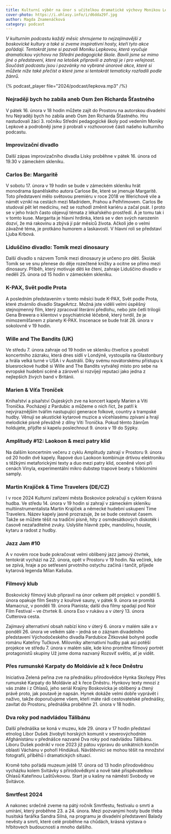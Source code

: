 ```yaml
---
title: Kulturní výběr na únor s učitelkou dramatické výchovy Monikou Lepkovou
cover-photo: https://i.ohlasy.info/i/d6dda29f.jpg
author: Magda Znamenáčková
category: podcast
---
```


*V kulturním podcastu každý měsíc shrnujeme to nejzajímavější z boskovické kultury a také si zveme inspirativní hosty, kteří tyto akce pořádají. Tentokrát jsme si pozvali Moniku Lepkovou, která vyučuje dramatickou výchovu na Střední pedagogické škole. Bavili jsme se mimo jiné o představení, které na letošek připravili a zahrají je i pro veřejnost. Součástí podcastu jsou i pozvánky na vybrané únorové akce, které si můžete níže také přečíst a které jsme si tentokrát tematicky rozřadili podle žánrů.*

{% podcast_player file="2024/podcast/lepkova.mp3" /%}

### Nejraději bych ho zabila aneb Osm žen Richarda Šťastného

V pátek 16. února v 18 hodin můžete zajít do Prostoru na autorskou divadelní hru Nejraději bych ho zabila aneb Osm žen Richarda Šťastného. Hru nastudovali žáci 3. ročníku Střední pedagogické školy pod vedením Moniky Lepkové a podrobněji jsme ji probrali v rozhovorové části našeho kulturního podcastu.

### Improvizační divadlo

Další zápas improvizačního divadla Lísky proběhne v pátek 16. února od 19.30 v zámeckém skleníku.

### Carlos Be: Margaritě

V sobotu 17. února v 19 hodin se bude v zámeckém skleníku hrát monodrama španělského autora Carlose Be, které se jmenuje Margaritě. Toto představení mělo světovou premiéru v roce 2018 ve Werichově vile a námět vznikl na cestách mezi Madridem, Prahou a Pelhřimovem. Carlos Be studoval pět let medicínu, než se rozhodl změnit kariéru a začal psát. I proto se v jeho hrách často objevují témata z lékařského prostředí. A je tomu tak i v tomto kuse. Margarita je hlavní hrdinka, která se v den svých narozenin dozví, že má rakovinu a zbývá jí pár měsíců života. Ačkoli jde o velmi závažné téma, je protkáno humorem a laskavostí. V hlavní roli se představí Ljuba Krbová.

### Liduščino divadlo: Tomík mezi dinosaury

Další divadlo s názvem Tomík mezi dinosaury je určeno pro děti. Školák Tomík se ve snu přenese do děje rozečtené knížky a ocitne se přímo mezi dinosaury. Příběh, který motivuje děti ke čtení, zahraje Liduščino divadlo v neděli 25. února od 15 hodin v zámeckém skleníku.

### K-PAX, Svět podle Prota

A posledním představením v tomto měsíci bude K-PAX, Svět podle Prota, které ztvárnilo divadlo StageArtcz. Možná jste viděli velmi úspěšný stejnojmenný film, který zpracoval literární předlohu, nebo jste četli trilogii Gena Brewera o klientovi v psychiatrické léčebně, který tvrdil, že je mimozemšťanem z planety K-PAX. Inscenace se bude hrát 28. února v sokolovně v 19 hodin.  

### Wille and The Bandits (UK)

Ve středu 7. února zahraje od 19 hodin ve skleníku čtveřice s pověstí koncertního zázraku, která dnes sídlí v Londýně, vystoupila na Glastonbury a hrála velká turné v USA i v Austrálii. Díky svému novátorskému přístupu k bluesrockové hudbě si Wille and The Bandits vytvářejí místo pro sebe na evropské hudební scéně a zároveň si rozvíjejí reputaci jako jedna z nejlepších živých band v Británii.

### Marien & Víťa Troníček

Knihařství a písařství Oujeských zve na koncert kapely Marien a Víti Troníčka. Pocházejí z Pardubic a můžeme o nich říct, že patří k nejvýraznějším tvářím nastupující generace folkové, country a trampské hudby. Věnují se akustické kytarové muzice a vícehlasému zpívaní a hrají melodické písně převážně z dílny Víti Troníčka. Pokud těmto žánrům holdujete, přijďte si kapelu poslechnout 9. února v 19 do Sýpky.

### Amplitudy #12: Laokoon & mezi patry klid

Na dalším koncertním večeru z cyklu Amplitudy zahrají v Prostoru 9. února od 20 hodin dvě kapely. Rapové duo Laokoon kombinuje drtivou elektroniku s těžkými metaforickými texty a duo mezi patry klid, oceněné vloni při cenách Vinyla, experimentální mikro dubstep trapové beaty s folklorními samply.

### Martin Krajíček & Time Travelers (DE/CZ)

I v roce 2024 Kulturní zařízení města Boskovice pokračují s cyklem Krásná hudba. Ve středu 14. února v 19 hodin si zahrají v zámeckém skleníku multiinstrumentalista Martin Krajíček a německé hudební uskupení Time Travelers. Název kapely jasně prozrazuje, že se bude cestovat časem. Takže se můžete těšit na tradiční písně, hity z osmdesátkových diskoték i časově nezařaditelné zvuky. Uslyšíte hlavně zpěv, mandolínu, housle, kytaru a radost z hudby.

### Jazz Jam #10

A v novém roce bude pokračovat velmi oblíbený jazz jamový čtvrtek, tentokrát vychází na 22. února, opět v Prostoru v 19 hodin. Na večírek, kde se zpívá, hraje a po setřesení prvotního ostychu začíná i tančit, přijede kytarová legenda Milan Kašuba.  

### Filmový klub

Boskovický filmový klub připravil na únor celkem pět projekcí: v pondělí 5. února opakuje film Sestry z kouřové sauny, v pátek 9. února se promítá Mamacruz, v pondělí 19. února Pianista; další dva filmy spadají pod Noir Film Festival – ve čtvrtek 8. února Eso v rukávu a v úterý 13. února Cutterova cesta.

Zajímavý alternativní obsah nabízí kino v úterý 6. února v malém sále a v pondělí 26. února ve velkém sále – jedná se o záznam divadelního představení Východočeského divadla Pardubice Žitkovské bohyně podle románu Kateřiny Tučkové. Milovníky alternativní hudby pak asi potěší projekce ve středu 7. února v malém sále, kde kino promítne filmový portrét protagonistů skupiny Už jsme doma nazvaný Rozsviť světlo, ať je vidět.

### Přes rumunské Karpaty do Moldávie až k řece Dněstru

Iniciativa Zelená peřina zve na přednášku přírodovědce Hynka Skořepy Přes rumunské Karpaty do Moldávie až k řece Dněstru. Hynkovy texty mnozí z vás znáte i z Ohlasů, jeho seriál Krajiny Boskovicka je oblíbený a čtený právě proto, jak poutavě je napsán. Hynek dokáže velmi dobře vyprávět i naživo, takže doporučujeme všem, kteří máte rádi cestovatelské přednášky, zavítat do Prostoru, přednáška proběhne 21. února v 18 hodin. 

### Dva roky pod nadvládou Tálibánu

Další přednáška se koná v muzeu, kde 29. února v 17 hodin představí etnolog Libor Dušek živobytí horských komunit v severovýchodním Afghánistánu v přednášce nazvané Dva roky pod nadvládou Tálibánu. Liboru Dušek podnikl v roce 2023 již pátou výpravu do unikátních končin oblasti Váchánu v pohoří Hindúkuš. Návštěvníci se mohou těšit na množství fotografií, příběhů i dramatických situací.

Kromě toho pořádá muzeum ještě 17. února od 13 hodin přírodovědnou vycházku kolem Svitávky s přírodovědkyní a nově také přispěvatelkou Ohlasů Kateřinou Laštůvkovou. Start je u kašny na náměstí Svobody ve Svitávce.

### Smrtfest 2024

A nakonec srdečně zveme na pátý ročník Smrtfestu, festivalu o smrti a umírání, který proběhne 23. a 24. února. Mezi pozvanými hosty bude třeba husitská farářka Sandra Silná, na programu je divadelní představení Balady nevěsty a smrti, které celé proběhne na chůdách, krásná výstava o hřbitovech budoucnosti a mnoho dalšího.